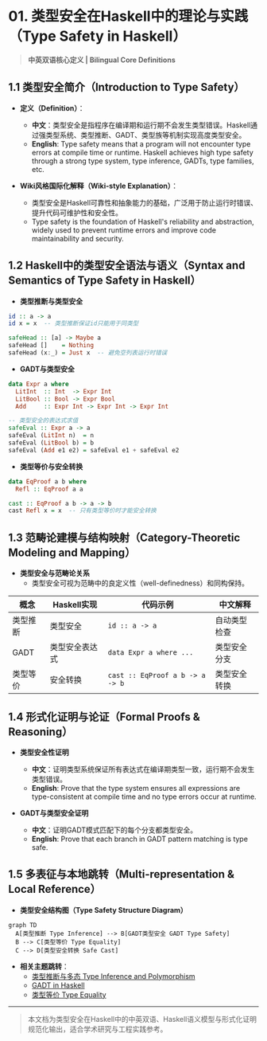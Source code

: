 # 01. 类型安全在Haskell中的理论与实践（Type Safety in Haskell）

> **中英双语核心定义 | Bilingual Core Definitions**

## 1.1 类型安全简介（Introduction to Type Safety）

- **定义（Definition）**：
  - **中文**：类型安全是指程序在编译期和运行期不会发生类型错误。Haskell通过强类型系统、类型推断、GADT、类型族等机制实现高度类型安全。
  - **English**: Type safety means that a program will not encounter type errors at compile time or runtime. Haskell achieves high type safety through a strong type system, type inference, GADTs, type families, etc.

- **Wiki风格国际化解释（Wiki-style Explanation）**：
  - 类型安全是Haskell可靠性和抽象能力的基础，广泛用于防止运行时错误、提升代码可维护性和安全性。
  - Type safety is the foundation of Haskell's reliability and abstraction, widely used to prevent runtime errors and improve code maintainability and security.

## 1.2 Haskell中的类型安全语法与语义（Syntax and Semantics of Type Safety in Haskell）

- **类型推断与类型安全**

```haskell
id :: a -> a
id x = x  -- 类型推断保证id只能用于同类型

safeHead :: [a] -> Maybe a
safeHead []    = Nothing
safeHead (x:_) = Just x  -- 避免空列表运行时错误
```

- **GADT与类型安全**

```haskell
data Expr a where
  LitInt  :: Int  -> Expr Int
  LitBool :: Bool -> Expr Bool
  Add     :: Expr Int -> Expr Int -> Expr Int

-- 类型安全的表达式求值
safeEval :: Expr a -> a
safeEval (LitInt n)  = n
safeEval (LitBool b) = b
safeEval (Add e1 e2) = safeEval e1 + safeEval e2
```

- **类型等价与安全转换**

```haskell
data EqProof a b where
  Refl :: EqProof a a

cast :: EqProof a b -> a -> b
cast Refl x = x  -- 只有类型等价时才能安全转换
```

## 1.3 范畴论建模与结构映射（Category-Theoretic Modeling and Mapping）

- **类型安全与范畴论关系**
  - 类型安全可视为范畴中的良定义性（well-definedness）和同构保持。

| 概念 | Haskell实现 | 代码示例 | 中文解释 |
|------|-------------|----------|----------|
| 类型推断 | 类型安全 | `id :: a -> a` | 自动类型检查 |
| GADT | 类型安全表达式 | `data Expr a where ...` | 类型安全分支 |
| 类型等价 | 安全转换 | `cast :: EqProof a b -> a -> b` | 类型安全转换 |

## 1.4 形式化证明与论证（Formal Proofs & Reasoning）

- **类型安全性证明**
  - **中文**：证明类型系统保证所有表达式在编译期类型一致，运行期不会发生类型错误。
  - **English**: Prove that the type system ensures all expressions are type-consistent at compile time and no type errors occur at runtime.

- **GADT与类型安全证明**
  - **中文**：证明GADT模式匹配下的每个分支都类型安全。
  - **English**: Prove that each branch in GADT pattern matching is type safe.

## 1.5 多表征与本地跳转（Multi-representation & Local Reference）

- **类型安全结构图（Type Safety Structure Diagram）**

```mermaid
graph TD
  A[类型推断 Type Inference] --> B[GADT类型安全 GADT Type Safety]
  B --> C[类型等价 Type Equality]
  C --> D[类型安全转换 Safe Cast]
```

- **相关主题跳转**：
  - [类型推断与多态 Type Inference and Polymorphism](../06-Type-Inference-and-Polymorphism/01-Type-Inference-and-Polymorphism-in-Haskell.md)
  - [GADT in Haskell](../09-GADT/01-GADT-in-Haskell.md)
  - [类型等价 Type Equality](../13-Type-Equality/01-Type-Equality-in-Haskell.md)

---

> 本文档为类型安全在Haskell中的中英双语、Haskell语义模型与形式化证明规范化输出，适合学术研究与工程实践参考。

